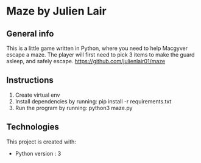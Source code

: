 # Maze by Julien Lair
## General info
This is a little game written in Python, where you need to help Macgyver escape a maze.
The player will first need to pick 3 items to make the guard asleep, and safely escape.
https://github.com/julienlair01/maze

## Instructions
1. Create virtual env
2. Install dependencies by running: pip install -r requirements.txt
3. Run the program by running: python3 maze.py

## Technologies
This project is created with:
* Python version : 3
